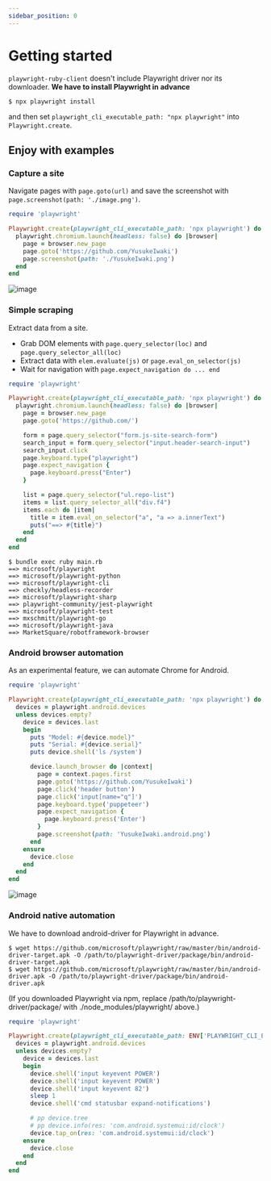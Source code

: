 ```yaml
---
sidebar_position: 0
---
```


# Getting started

`playwright-ruby-client` doesn't include Playwright driver nor its downloader. **We have to install Playwright in advance**

```shell
$ npx playwright install
```

and then set `playwright_cli_executable_path: "npx playwright"` into `Playwright.create`.

## Enjoy with examples

### Capture a site

Navigate pages with `page.goto(url)` and save the screenshot with `page.screenshot(path: './image.png')`.

```rb {6-7}
require 'playwright'

Playwright.create(playwright_cli_executable_path: 'npx playwright') do |playwright|
  playwright.chromium.launch(headless: false) do |browser|
    page = browser.new_page
    page.goto('https://github.com/YusukeIwaki')
    page.screenshot(path: './YusukeIwaki.png')
  end
end
```

![image](https://user-images.githubusercontent.com/11763113/104339718-412f9180-553b-11eb-9116-908e1e4b5186.gif)

### Simple scraping

Extract data from a site.

* Grab DOM elements with `page.query_selector(loc)` and `page.query_selector_all(loc)`
* Extract data with `elem.evaluate(js)` or `page.eval_on_selector(js)`
* Wait for navigation with `page.expect_navigation do ... end`

```rb {12-14,17-21}
require 'playwright'

Playwright.create(playwright_cli_executable_path: 'npx playwright') do |playwright|
  playwright.chromium.launch(headless: false) do |browser|
    page = browser.new_page
    page.goto('https://github.com/')

    form = page.query_selector("form.js-site-search-form")
    search_input = form.query_selector("input.header-search-input")
    search_input.click
    page.keyboard.type("playwright")
    page.expect_navigation {
      page.keyboard.press("Enter")
    }

    list = page.query_selector("ul.repo-list")
    items = list.query_selector_all("div.f4")
    items.each do |item|
      title = item.eval_on_selector("a", "a => a.innerText")
      puts("==> #{title}")
    end
  end
end
```

```
$ bundle exec ruby main.rb
==> microsoft/playwright
==> microsoft/playwright-python
==> microsoft/playwright-cli
==> checkly/headless-recorder
==> microsoft/playwright-sharp
==> playwright-community/jest-playwright
==> microsoft/playwright-test
==> mxschmitt/playwright-go
==> microsoft/playwright-java
==> MarketSquare/robotframework-browser
```

### Android browser automation

As an experimental feature, we can automate Chrome for Android.

```rb
require 'playwright'

Playwright.create(playwright_cli_executable_path: 'npx playwright') do |playwright|
  devices = playwright.android.devices
  unless devices.empty?
    device = devices.last
    begin
      puts "Model: #{device.model}"
      puts "Serial: #{device.serial}"
      puts device.shell('ls /system')

      device.launch_browser do |context|
        page = context.pages.first
        page.goto('https://github.com/YusukeIwaki')
        page.click('header button')
        page.click('input[name="q"]')
        page.keyboard.type('puppeteer')
        page.expect_navigation {
          page.keyboard.press('Enter')
        }
        page.screenshot(path: 'YusukeIwaki.android.png')
      end
    ensure
      device.close
    end
  end
end
```

![image](https://user-images.githubusercontent.com/11763113/106615177-8467a800-65af-11eb-94d9-c56e71487e78.gif)

### Android native automation

We have to download android-driver for Playwright in advance.

```shell
$ wget https://github.com/microsoft/playwright/raw/master/bin/android-driver-target.apk -O /path/to/playwright-driver/package/bin/android-driver-target.apk
$ wget https://github.com/microsoft/playwright/raw/master/bin/android-driver.apk -O /path/to/playwright-driver/package/bin/android-driver.apk
```

(If you downloaded Playwright via npm, replace /path/to/playwright-driver/package/ with ./node_modules/playwright/ above.)

```rb
require 'playwright'

Playwright.create(playwright_cli_executable_path: ENV['PLAYWRIGHT_CLI_EXECUTABLE_PATH']) do |playwright|
  devices = playwright.android.devices
  unless devices.empty?
    device = devices.last
    begin
      device.shell('input keyevent POWER')
      device.shell('input keyevent POWER')
      device.shell('input keyevent 82')
      sleep 1
      device.shell('cmd statusbar expand-notifications')

      # pp device.tree
      # pp device.info(res: 'com.android.systemui:id/clock')
      device.tap_on(res: 'com.android.systemui:id/clock')
    ensure
      device.close
    end
  end
end
```
